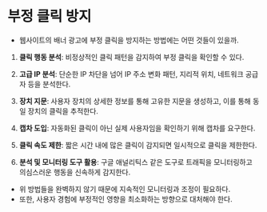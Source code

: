 # 부정 클릭 방지

- 웹사이트의 배너 광고에 부정 클릭을 방지하는 방법에는 어떤 것들이 있을까.

1. **클릭 행동 분석**: 비정상적인 클릭 패턴을 감지하여 부정 클릭을 확인할 수 있다.

2. **고급 IP 분석**: 단순한 IP 차단을 넘어 IP 주소 변화 패턴, 지리적 위치, 네트워크 공급자 등을 분석한다.

3. **장치 지문**: 사용자 장치의 상세한 정보를 통해 고유한 지문을 생성하고, 이를 통해 동일 장치의 클릭을 추적한다.

4. **캡차 도입**: 자동화된 클릭이 아닌 실제 사용자임을 확인하기 위해 캡차를 요구한다.

5. **클릭 속도 제한**: 짧은 시간 내에 많은 클릭이 감지되면 일시적으로 클릭을 제한한다.

6. **분석 및 모니터링 도구 활용**: 구글 애널리틱스 같은 도구로 트래픽을 모니터링하고 의심스러운 행동을 신속하게 감지한다.

- 위 방법들을 완벽하지 않기 때문에 지속적인 모니터링과 조정이 필요하다.
- 또한, 사용자 경험에 부정적인 영향을 최소화하는 방향으로 대처해야 한다.